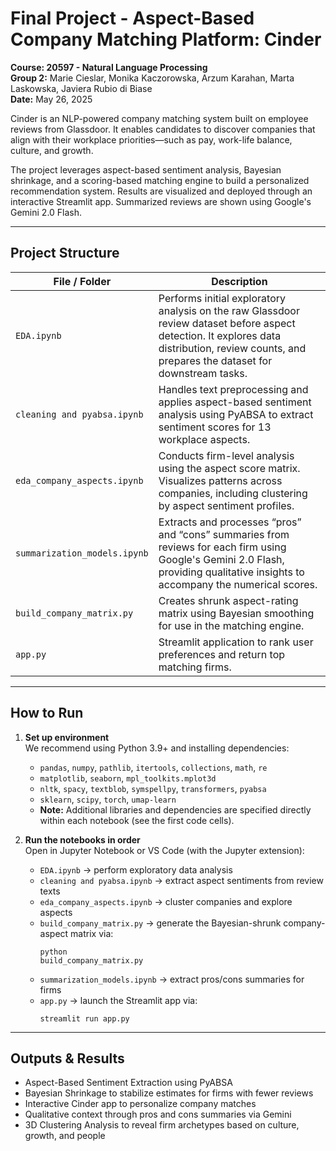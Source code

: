 # Final Project - Aspect-Based Company Matching Platform: Cinder

**Course: 20597 - Natural Language Processing** <br>
**Group 2:** Marie Cieslar, Monika Kaczorowska, Arzum Karahan, Marta Laskowska, Javiera Rubio di Biase <br>
**Date:** May 26, 2025

Cinder is an NLP-powered company matching system built on employee reviews from Glassdoor. It enables candidates to discover companies that align with their workplace priorities—such as pay, work-life balance, culture, and growth.

The project leverages aspect-based sentiment analysis, Bayesian shrinkage, and a scoring-based matching engine to build a personalized recommendation system. Results are visualized and deployed through an interactive Streamlit app. Summarized reviews are shown using Google's Gemini 2.0 Flash.

---

## Project Structure

| File / Folder                                   | Description                                                                                       |
|-------------------------------------------------|---------------------------------------------------------------------------------------------------|
| `EDA.ipynb`                                     | Performs initial exploratory analysis on the raw Glassdoor review dataset before aspect detection. It explores data distribution, review counts, and prepares the dataset for downstream tasks.                                            |
| `cleaning and pyabsa.ipynb`                     | Handles text preprocessing and applies aspect-based sentiment analysis using PyABSA to extract sentiment scores for 13 workplace aspects.|
| `eda_company_aspects.ipynb`                     | Conducts firm-level analysis using the aspect score matrix. Visualizes patterns across companies, including clustering by aspect sentiment profiles.|
| `summarization_models.ipynb`                    | Extracts and processes “pros” and “cons” summaries from reviews for each firm using Google's Gemini 2.0 Flash, providing qualitative insights to accompany the numerical scores.|
| `build_company_matrix.py`                       | Creates shrunk aspect-rating matrix using Bayesian smoothing for use in the matching engine.                                  |
| `app.py`                                        | Streamlit application to rank user preferences and return top matching firms.|

---

## How to Run

1. **Set up environment**  
We recommend using Python 3.9+ and installing dependencies:  
    - `pandas`, `numpy`, `pathlib`, `itertools`, `collections`, `math`, `re`
    - `matplotlib`, `seaborn`, `mpl_toolkits.mplot3d`
    - `nltk`, `spacy`, `textblob`, `symspellpy`, `transformers`, `pyabsa`
    - `sklearn`, `scipy`, `torch`, `umap-learn`
    - **Note:** Additional libraries and dependencies are specified directly within each notebook (see the first code cells).

2. **Run the notebooks in order**  
Open in Jupyter Notebook or VS Code (with the Jupyter extension):
    - `EDA.ipynb` → perform exploratory data analysis 
    - `cleaning and pyabsa.ipynb` → extract aspect sentiments from review texts
    - `eda_company_aspects.ipynb` → cluster companies and explore aspects
    - `build_company_matrix.py` → generate the Bayesian-shrunk company-aspect matrix via: <pre><code>python build_company_matrix.py</code></pre>
    - `summarization_models.ipynb` → extract pros/cons summaries for firms
    - `app.py` → launch the Streamlit app via: <pre><code>streamlit run app.py</code></pre>

---

## Outputs & Results

- Aspect-Based Sentiment Extraction using PyABSA
- Bayesian Shrinkage to stabilize estimates for firms with fewer reviews
- Interactive Cinder app to personalize company matches
- Qualitative context through pros and cons summaries via Gemini
- 3D Clustering Analysis to reveal firm archetypes based on culture, growth, and people